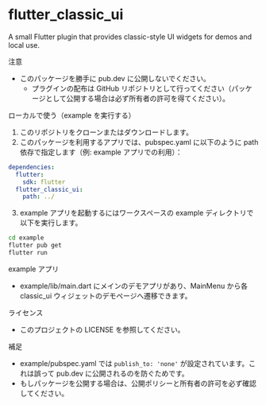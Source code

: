 # flutter_classic_ui

A small Flutter plugin that provides classic-style UI widgets for demos and local use.

注意
- このパッケージを勝手に pub.dev に公開しないでください。
  - プラグインの配布は GitHub リポジトリとして行ってください（パッケージとして公開する場合は必ず所有者の許可を得てください）。

ローカルで使う（example を実行する）

1. このリポジトリをクローンまたはダウンロードします。
2. このパッケージを利用するアプリでは、pubspec.yaml に以下のように path 依存で指定します（例: example アプリでの利用）：

```yaml
dependencies:
  flutter:
    sdk: flutter
  flutter_classic_ui:
    path: ../
```

3. example アプリを起動するにはワークスペースの example ディレクトリで以下を実行します。

```bash
cd example
flutter pub get
flutter run
```

example アプリ
- example/lib/main.dart にメインのデモアプリがあり、MainMenu から各 classic_ui ウィジェットのデモページへ遷移できます。

ライセンス
- このプロジェクトの LICENSE を参照してください。

補足
- example/pubspec.yaml では `publish_to: 'none'` が設定されています。これは誤って pub.dev に公開されるのを防ぐためです。
- もしパッケージを公開する場合は、公開ポリシーと所有者の許可を必ず確認してください。

